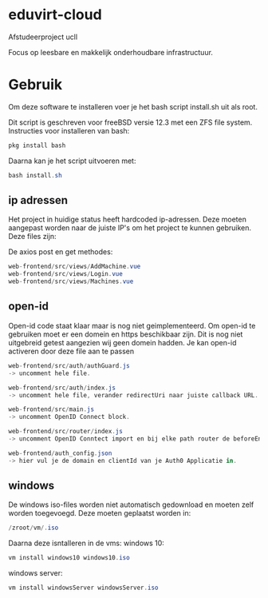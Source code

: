 # eduvirt-cloud
Afstudeerproject ucll

Focus op leesbare en makkelijk onderhoudbare infrastructuur.



# Gebruik
Om deze software te installeren voer je het bash script install.sh uit als root.

Dit script is geschreven voor freeBSD versie 12.3 met een ZFS file system.
Instructies voor installeren van bash:
```cs
pkg install bash
```
Daarna kan je het script uitvoeren met:
```cs
bash install.sh
```

## ip adressen
Het project in huidige status heeft hardcoded ip-adressen.
Deze moeten aangepast worden naar de juiste IP's om het project te kunnen gebruiken.
Deze files zijn:

De axios post en get methodes:
```cs
web-frontend/src/views/AddMachine.vue 
web-frontend/src/views/Login.vue 
web-frontend/src/views/Machines.vue
```

## open-id
Open-id code staat klaar maar is nog niet geimplementeerd.
Om open-id te gebruiken moet er een domein en https beschikbaar zijn.
Dit is nog niet uitgebreid getest aangezien wij geen domein hadden.
Je kan open-id activeren door deze file aan te passen
```cs
web-frontend/src/auth/authGuard.js
-> uncomment hele file.

web-frontend/src/auth/index.js
-> uncomment hele file, verander redirectUri naar juiste callback URL.

web-frontend/src/main.js
-> uncomment OpenID Connect block.

web-frontend/src/router/index.js
-> uncomment OpenID Conntect import en bij elke path router de beforeEnter uncommenten.

web-frontend/auth_config.json
-> hier vul je de domain en clientId van je Auth0 Applicatie in.


```
## windows
De windows iso-files worden niet automatisch gedownload en moeten zelf worden toegevoegd.
Deze moeten geplaatst worden in:
```cs
/zroot/vm/.iso
```
Daarna deze isntalleren in de vms:
windows 10:
```cs
vm install windows10 windows10.iso
```

windows server:
```cs
vm install windowsServer windowsServer.iso
```
